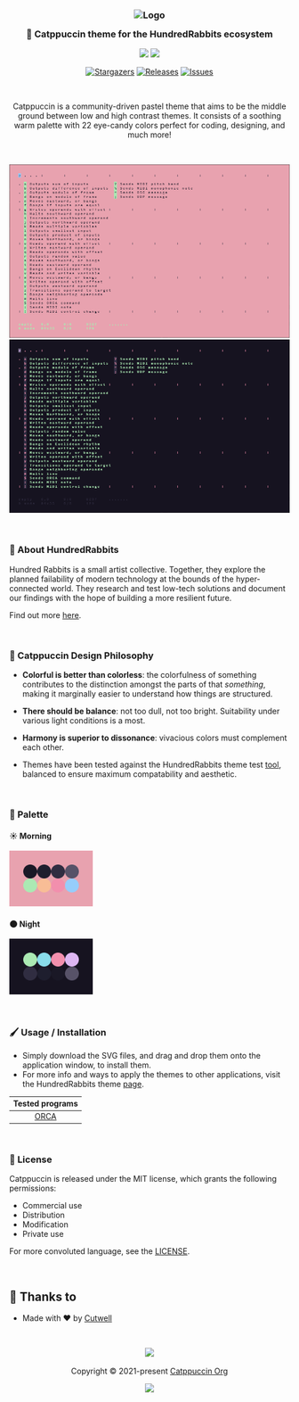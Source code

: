 <h3 align="center">
	<img src="https://raw.githubusercontent.com/catppuccin/catppuccin/dev/assets/logos/exports/1544x1544_circle.png" width="100" alt="Logo"/><br/>
	<img src="https://raw.githubusercontent.com/catppuccin/catppuccin/dev/assets/misc/transparent.png" height="30" width="0px"/>
	🐇 Catppuccin theme for the HundredRabbits ecosystem
	<img src="https://raw.githubusercontent.com/catppuccin/catppuccin/dev/assets/misc/transparent.png" height="30" width="0px"/>
</h3>

<p align="center">
  <img src="https://raw.githubusercontent.com/catppuccin/catppuccin/dev/assets/palette/morning.png" width="185" />
  <img src="https://raw.githubusercontent.com/catppuccin/catppuccin/dev/assets/palette/night.png" width="185" />
</p>

<p align="center">
	<a href="https://github.com/catppuccin/catppuccin/stargazers">
		<img alt="Stargazers" src="https://img.shields.io/github/stars/Cutwell/hundredrabbits-catppuccin-theme?style=for-the-badge&logo=starship&color=C9CBFF&logoColor=D9E0EE&labelColor=302D41"></a>
	<a href="https://github.com/catppuccin/catppuccin/releases/latest">
		<img alt="Releases" src="https://img.shields.io/github/release/Cutwell/hundredrabbits-catppuccin-theme.svg?style=for-the-badge&logo=github&color=F2CDCD&logoColor=D9E0EE&labelColor=302D41"/></a>
	<a href="https://github.com/catppuccin/catppuccin/issues">
		<img alt="Issues" src="https://img.shields.io/github/issues/Cutwell/hundredrabbits-catppuccin-theme?style=for-the-badge&logo=gitbook&color=B5E8E0&logoColor=D9E0EE&labelColor=302D41"></a>
</p>

&nbsp;

<p align="center">
	Catppuccin is a community-driven pastel theme that aims to be the middle ground between low and high contrast themes. It consists of a soothing warm palette with 22 eye-candy colors perfect for coding, designing, and much more!
</p>

&nbsp;

<p align="center">
  <img src="assets/samples/morning.png" width="550" />
  <img src="assets/samples/night.png" width="550" />
</p>

&nbsp;

### 🐇 About HundredRabbits
Hundred Rabbits is a small artist collective. Together, they explore the planned failability of modern technology at the bounds of the hyper-connected world. They research and test low-tech solutions and document our findings with the hope of building a more resilient future.

Find out more [here](https://100r.co/site/home.html).

&nbsp;

### 🧠 Catppuccin Design Philosophy

-   **Colorful is better than colorless**: the colorfulness of something contributes to the distinction amongst the parts of that _something_, making it marginally easier to understand how things are structured.
-   **There should be balance**: not too dull, not too bright. Suitability under various light conditions is a most.
-   **Harmony is superior to dissonance**: vivacious colors must complement each other.

- Themes have been tested against the HundredRabbits theme test [tool](https://hundredrabbits.github.io/Themes/), balanced to ensure maximum compatability and aesthetic.

&nbsp;

### 🎨 Palette

#### ☀️ Morning
<img src="assets/palette/morning.svg" width="150" />

#### 🌑 Night
<img src="assets/palette/night.svg" width="150" />

&nbsp;

### 🖌️ Usage / Installation

- Simply download the SVG files, and drag and drop them onto the application window, to install them.
- For more info and ways to apply the themes to other applications, visit the HundredRabbits theme [page](https://github.com/hundredrabbits/Themes).

| Tested programs |
|:---:|
| [ORCA](https://100r.co/site/orca.html) |

&nbsp;

### 📜 License

Catppuccin is released under the MIT license, which grants the following permissions:

-   Commercial use
-   Distribution
-   Modification
-   Private use

For more convoluted language, see the [LICENSE](https://github.com/catppuccin/catppuccin/blob/main/LICENSE).

&nbsp;

## 💝 Thanks to

- Made with ❤️ by [Cutwell](https://github.com/Cutwell)

&nbsp;

<p align="center"><img src="https://raw.githubusercontent.com/catppuccin/catppuccin/dev/assets/footers/gray0_ctp_on_line.svg?sanitize=true" /></p>
<p align="center">Copyright &copy; 2021-present <a href="https://github.com/catppuccin" target="_blank">Catppuccin Org</a>
<p align="center"><a href="https://github.com/catppuccin/catppuccin/blob/main/LICENSE"><img src="https://img.shields.io/static/v1.svg?style=for-the-badge&label=License&message=MIT&logoColor=d9e0ee&colorA=302d41&colorB=c9cbff"/></a></p>
